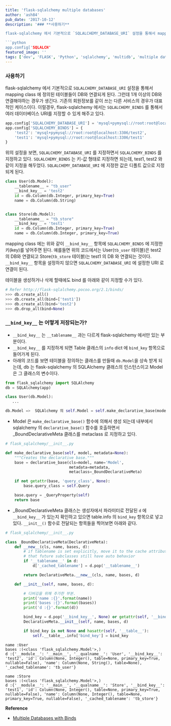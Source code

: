 ```yaml
---
title: 'flask-sqlalchemy multiple databases'
author: 'ash84'
pub_date: '2017-10-12'
description: '### **사용하기**

flask-sqlalchemy 에서 기본적으로 `SQLALCHEMY_DATABASE_URI` 설정을 통해서 mapping class 에 정의된 테이블들이 DB와 연결되게 된다. 그런데 1개 이상의 DB와 연결해야하는 경우가 생긴다. 기존의 회원정보를 같이 쓰는 다른 서비스의 경우가 대표적인 케이스이다. 이럴경우, flask-sqlalchemy 에서는 `SQLALCHEMY_BINDS` 를 통해서 여러 데이터베이스 URI를 지정할 수 있게 해주고 있다. 

```python 
app.config['SQLALCH'
featured_image: ''
tags: ['dev', 'FLASK', 'Python', 'sqlalchemy', 'multidb', 'multiple database']
---
```


### **사용하기**

flask-sqlalchemy 에서 기본적으로 `SQLALCHEMY_DATABASE_URI` 설정을 통해서 mapping class 에 정의된 테이블들이 DB와 연결되게 된다. 그런데 1개 이상의 DB와 연결해야하는 경우가 생긴다. 기존의 회원정보를 같이 쓰는 다른 서비스의 경우가 대표적인 케이스이다. 이럴경우, flask-sqlalchemy 에서는 `SQLALCHEMY_BINDS` 를 통해서 여러 데이터베이스 URI를 지정할 수 있게 해주고 있다. 

```python 
app.config['SQLALCHEMY_DATABASE_URI'] = 'mysql+pymysql://root:root@localhost:3306/test1'
app.config['SQLALCHEMY_BINDS'] = {
    'test2': 'mysql+pymysql://root:root@localhost:3306/test2',
    'test1': 'mysql+pymysql://root:root@localhost:3306/test1'
}
```

위의 설정을 보면, `SQLALCHEMY_DATABASE_URI` 를 지정하면서 `SQLALCHEMY_BINDS` 를 지정하고 있다. `SQLALCHEMY_BINDS` 는 키-값 형태로 지정하면 되는데, test1, test2 와 같이 지정을 해두었다. `SQLALCHEMY_DATABASE_URI` 에 지정한 값은 디폴트 값으로 지정되게 된다. 

```python
class User(db.Model):
    __tablename__ = "tb_user"
    __bind_key__ = 'test2'
    id = db.Column(db.Integer, primary_key=True)
    name = db.Column(db.String)


class Store(db.Model):
    __tablename__ = "tb_store"
    __bind_key__ = 'test1'
    id = db.Column(db.Integer, primary_key=True)
    name = db.Column(db.Integer, primary_key=True)
```

mapping class 에는 위와 같이 `__bind_key__` 항목에 `SQLALCHEMY_BINDS` 에 지정한 키(key)를 넣어주면 된다. 예를들면 위의 코드에서는 User(`tb_user` 테이블)은 test2 의 DB와 연결되고 Store(`tb_store` 테이블)는 test1 의 DB 와 연결되는 것이다. `__bind_key__` 항목을 설정하지 않으면 `SQLALCHEMY_DATABASE_URI` 에 설정한 URI 로 연결이 된다. 

테이블을 생성하거나 삭제 할때에도 bind 를 아래와 같이 지정할 수가 있다. 

```python
# Refer http://flask-sqlalchemy.pocoo.org/2.1/binds/
>>> db.create_all()
>>> db.create_all(bind=['test1'])
>>> db.create_all(bind='test2')
>>> db.drop_all(bind=None)
```

### **`__bind_key__` 는 어떻게 저장되는가?**

- `__bind_key__` 는 `__tablename__` 과는 다르게 flask-sqlalchemy 에서만 있는 부분이다. 
- `__bind_key__` 를 지정하게 되면 Table 클래스의 `info` dict 에 `bind_key` 항목으로 들어가게 된다. 
- 아래의 코드를 보면 테이블을 정의하는 클래스를 만들때 `db.Model`을 상속 받게 되는데, db 는 flask-sqlalchemy 의 SQLAlchemy 클래스의 인스턴스이고 Model 은 그 클래스의 변수이다. 


```python 
from flask_sqlalchemy import SQLAlchemy
db = SQLAlchemy(app)

class User(db.Model):
   ...

db.Model =>  SQLAlchemy 의 self.Model = self.make_declarative_base(model_class, metadata)

```

- Model 은 `make_declarative_base()` 함수에 의해서 생성 되는데 내부에서 sqlalchemy 의 `declarative_base()` 함수를 호출하면서 _BoundDeclarativeMeta 클래스를 metaclass 로 지정하고 있다. 

```python 
# flask_sqlalchemy/__init__.py

def make_declarative_base(self, model, metadata=None):
    """Creates the declarative base."""
    base = declarative_base(cls=model, name='Model',
                            metadata=metadata,
                            metaclass=_BoundDeclarativeMeta)

    if not getattr(base, 'query_class', None):
        base.query_class = self.Query

    base.query = _QueryProperty(self)
    return base
```

- _BoundDeclarativeMeta 클래스는 생성자에서 파라미터로 전달된 `d` 에 `__bind_key__` 가 있는지 확인하고 있으면 table.info 의 `bind_key` 항목으로 넣고 있다. `__init__()` 함수로 전달되는 항목들을 찍어보면 아래와 같다. 


```python 
# flask_sqlalchemy/__init__.py

class _BoundDeclarativeMeta(DeclarativeMeta):
    def __new__(cls, name, bases, d):
        # if tablename is set explicitly, move it to the cache attribute so
        # that future subclasses still have auto behavior
        if '__tablename__' in d:
            d['_cached_tablename'] = d.pop('__tablename__')

        return DeclarativeMeta.__new__(cls, name, bases, d)

    def __init__(self, name, bases, d):

        # 디버깅을 위해 추가한 부분. 
        print('name :{}'.format(name))
        print('bases :{}'.format(bases))
        print('d :{}'.format(d))

        bind_key = d.pop('__bind_key__', None) or getattr(self, '__bind_key__', None)
        DeclarativeMeta.__init__(self, name, bases, d)

        if bind_key is not None and hasattr(self, '__table__'):
            self.__table__.info['bind_key'] = bind_key
```


```
name :User
bases :(<class 'flask_sqlalchemy.Model'>,)
d :{'__module__': '__main__', '__qualname__': 'User', '__bind_key__': 'test2', 'id': Column(None, Integer(), table=None, primary_key=True, nullable=False), 'name': Column(None, String(), table=None), '_cached_tablename': 'tb_user'}

name :Store
bases :(<class 'flask_sqlalchemy.Model'>,)
d :{'__module__': '__main__', '__qualname__': 'Store', '__bind_key__': 'test1', 'id': Column(None, Integer(), table=None, primary_key=True, nullable=False), 'name': Column(None, Integer(), table=None, primary_key=True, nullable=False), '_cached_tablename': 'tb_store'}
``` 

**Reference** 

- [Multiple Databases with Binds](http://flask-sqlalchemy.pocoo.org/2.1/binds/)
